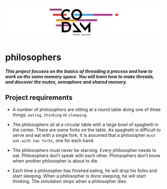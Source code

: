 [![Logo](https://github.com/qingqingqingli/readme_images/blob/master/codam_logo_1.png)](https://github.com/qingqingqingli/philosophers)

# philosophers

***This project focuses on the basics of threading a process and how to work on the same memory space. You will learn how to make threads, and discover the mutex, semaphore and shared memory.***

## Project requirements

- A number of philosophers are sitting at a round table doing one of three things: `eating`, `thinking` or `sleeping`. 
  
- The philosophers sit at a circular table with a large bowl of spaghetti in the center. There are some forks on the table. As spaghetti is difficult to serve and eat with a single fork, it is assumed that a philosopher `must eat with two forks`, one for each hand.

- The philosophers must never be starving. Every philosopher needs to eat. Philosophers don’t speak with each other. Philosophers don’t know when another philosopher is about to die. 

- Each time a philosopher has finished eating, he will drop his forks and start sleeping. When a philosopher is done sleeping, he will start thinking. The simulation stops when a philosopher dies.